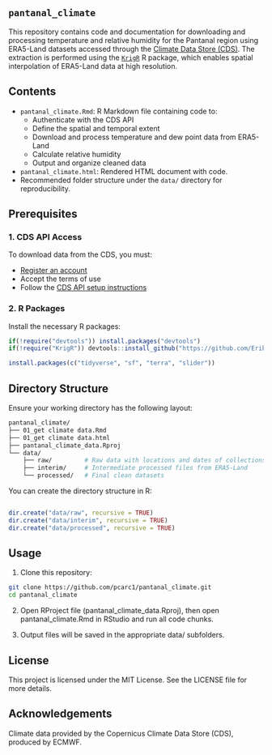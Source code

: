 ## `pantanal_climate`

This repository contains code and documentation for downloading and processing temperature and relative humidity for the Pantanal region using ERA5-Land datasets accessed through the [Climate Data Store (CDS)](https://cds.climate.copernicus.eu/). The extraction is performed using the [`KrigR`](https://github.com/ArdenB-Na/KrigR) R package, which enables spatial interpolation of ERA5-Land data at high resolution.

## Contents

- `pantanal_climate.Rmd`: R Markdown file containing code to:
  - Authenticate with the CDS API
  - Define the spatial and temporal extent
  - Download and process temperature and dew point data from ERA5-Land
  - Calculate relative humidity
  - Output and organize cleaned data
- `pantanal_climate.html`: Rendered HTML document with code.
- Recommended folder structure under the `data/` directory for reproducibility.

## Prerequisites

### 1. CDS API Access

To download data from the CDS, you must:

- [Register an account](https://www.ecmwf.int/)
- Accept the terms of use
- Follow the [CDS API setup instructions](https://cds.climate.copernicus.eu/api-how-to)

### 2. R Packages

Install the necessary R packages:

```r
if(!require("devtools")) install.packages("devtools")
if(!require("KrigR")) devtools::install_github("https://github.com/ErikKusch/KrigR")

install.packages(c("tidyverse", "sf", "terra", "slider"))
```

## Directory Structure

Ensure your working directory has the following layout:

```bash
pantanal_climate/
├── 01_get climate data.Rmd
├── 01_get climate data.html
├── pantanal_climate_data.Rproj
└── data/
    ├── raw/         # Raw data with locations and dates of collections
    ├── interim/     # Intermediate processed files from ERA5-Land
    └── processed/   # Final clean datasets
```

You can create the directory structure in R:

```r

dir.create("data/raw", recursive = TRUE)
dir.create("data/interim", recursive = TRUE)
dir.create("data/processed", recursive = TRUE)
```

## Usage

1. Clone this repository:

```bash
git clone https://github.com/pcarc1/pantanal_climate.git
cd pantanal_climate
```
2. Open RProject file (pantanal_climate_data.Rproj), then open pantanal_climate.Rmd in RStudio and run all code chunks.

3. Output files will be saved in the appropriate data/ subfolders.

## License
This project is licensed under the MIT License. See the LICENSE file for more details.

## Acknowledgements
Climate data provided by the Copernicus Climate Data Store (CDS), produced by ECMWF.
